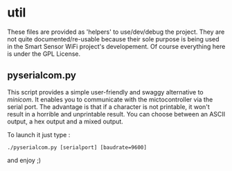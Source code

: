 # util

These files are provided as 'helpers' to use/dev/debug the project.
They are not quite documented/re-usable because their sole purpose
is being used in the Smart Sensor WiFi project's developement.
Of course everything here is under the GPL License.

## pyserialcom.py
This script provides a simple user-friendly and swaggy alternative to
*minicom*. It enables you to communicate with the mictocontroller via
the serial port. The advantage is that if a character is not printable,
it won't result in a horrible and unprintable result. You can choose
between an ASCII output, a hex output and a mixed output.

To launch it just type :

    ./pyserialcom.py [serialport] [baudrate=9600]

and enjoy ;)
